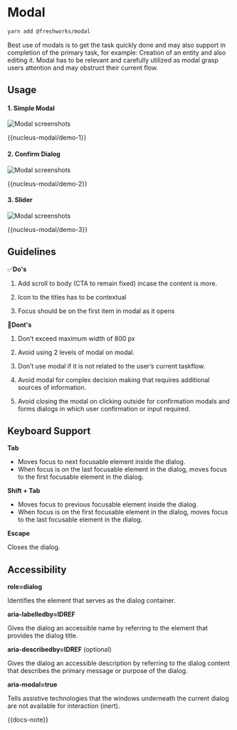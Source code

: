 # Modal

```sh
yarn add @freshworks/modal
```

Best use of modals is to get the task quickly done and may also support in completion of the primary task, for example: Creation of an entity and also editing it. Modal has to be relevant and carefully utilized as modal grasp users attention and may obstruct their current flow. 

## Usage

#### 1. Simple Modal

![Modal screenshots](../../images/modal.png)

{{nucleus-modal/demo-1}}

#### 2. Confirm Dialog

![Modal screenshots](../../images/confirm-dialog.png)

{{nucleus-modal/demo-2}}

#### 3. Slider

![Modal screenshots](../../images/slider.png)

{{nucleus-modal/demo-3}}

## Guidelines

✅**Do's**

1. Add scroll to body (CTA to remain fixed) incase the content is more. 

2. Icon to the titles has to be contextual

3. Focus should be on the first item in modal as it opens


🚫**Dont's**

1. Don’t exceed maximum width of 800 px

2. Avoid using 2 levels of modal on modal.

3. Don’t use modal if it is not related to the user’s current taskflow.

4. Avoid modal for complex decision making that requires additional sources of information.

5. Avoid closing the modal on clicking outside for confirmation modals and forms dialogs in which user confirmation or input required.

## Keyboard Support

__Tab__

- Moves focus to next focusable element inside the dialog.
- When focus is on the last focusable element in the dialog, moves focus to the first focusable element in the dialog.

__Shift + Tab__

- Moves focus to previous focusable element inside the dialog.
- When focus is on the first focusable element in the dialog, moves focus to the last focusable element in the dialog.

__Escape__ 

Closes the dialog.


## Accessibility

__role=dialog__

Identifies the element that serves as the dialog container.

__aria-labelledby=IDREF__

Gives the dialog an accessible name by referring to the element that provides the dialog title.

__aria-describedby=IDREF__ (optional)

Gives the dialog an accessible description by referring to the dialog content that describes the primary message or purpose of the dialog.

__aria-modal=true__ 

Tells assistive technologies that the windows underneath the current dialog are not available for interaction (inert).

{{docs-note}}
